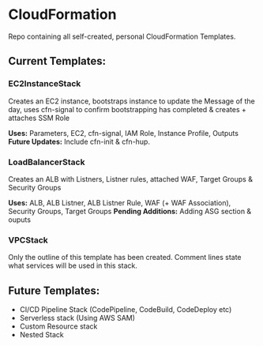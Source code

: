 # CloudFormation
Repo containing all self-created, personal CloudFormation Templates.

## Current Templates:
### EC2InstanceStack
Creates an EC2 instance, bootstraps instance to update the Message of the day, uses cfn-signal to confirm bootstrapping has completed & creates + attaches SSM Role

**Uses:** Parameters, EC2, cfn-signal, IAM Role, Instance Profile, Outputs
**Future Updates:** Include cfn-init & cfn-hup.


### LoadBalancerStack
Creates an ALB with Listners, Listner rules, attached WAF, Target Groups & Security Groups

**Uses:** ALB, ALB Listner, ALB Listner Rule, WAF (+ WAF Association), Security Groups, Target Groups
**Pending Additions:** Adding ASG section & ouputs


### VPCStack
Only the outline of this template has been created. Comment lines state what services will be used in this stack.


## Future Templates:
- CI/CD Pipeline Stack (CodePipeline, CodeBuild, CodeDeploy etc)
- Serverless stack (Using AWS SAM)
- Custom Resource stack
- Nested Stack